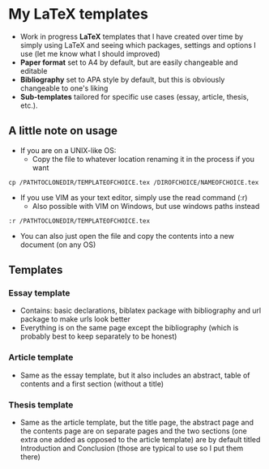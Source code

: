 # My LaTeX templates
* Work in progress **LaTeX** templates that I have created over time by simply using LaTeX and seeing which packages, settings and options I use (let me know what I should improved)
* **Paper format** set to A4 by default, but are easily changeable and editable
* **Bibliography** set to APA style by default, but this is obviously changeable to one's liking
* **Sub-templates** tailored for specific use cases (essay, article, thesis, etc.).

## A little note on usage
* If you are on a UNIX-like OS:
	* Copy the file to whatever location renaming it in the process if you want
```
cp /PATHTOCLONEDIR/TEMPLATEOFCHOICE.tex /DIROFCHOICE/NAMEOFCHOICE.tex
```

* If you use VIM as your text editor, simply use the read command (:r)
	* Also possible with VIM on Windows, but use windows paths instead

```
:r /PATHTOCLONEDIR/TEMPLATEOFCHOICE.tex
```

* You can also just open the file and copy the contents into a new document (on any OS)

## Templates
### Essay template
* Contains: basic declarations, biblatex package with bibliography and url package to make urls look better
* Everything is on the same page except the bibliography (which is probably best to keep separately to be honest)

### Article template
* Same as the essay template, but it also includes an abstract, table of contents and a first section (without a title)

### Thesis template
* Same as the article template, but the title page, the abstract page and the contents page are on separate pages and the two sections (one extra one added as opposed to the article template) are by default titled Introduction and Conclusion (those are typical to use so I put them there)
